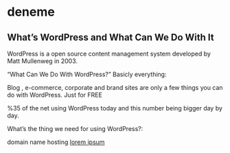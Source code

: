 # deneme

## What’s WordPress and What Can We Do With It
WordPress is a open source content management system developed by Matt Mullenweg in 2003.

“What Can We Do With WordPress?” Basicly everything:

Blog , e-commerce, corporate and brand sites are only a few things you can do with WordPress. Just for FREE

%35 of the net using WordPress today and this number being bigger day by day.

What’s the thing we need for using WordPress?:

domain name
hosting
[lorem ipsum](http://batuhanozcan.com.tr/whats-wordpress-and-what-can-we-do-with-it/)





